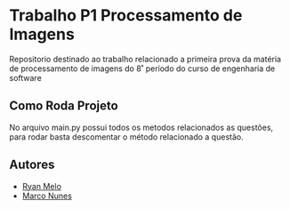 # Trabalho P1 Processamento de Imagens
Repositorio destinado ao trabalho relacionado a primeira prova da matéria de processamento de imagens do 8˚ período do curso de engenharia de software

## Como Roda Projeto

No arquivo main.py possui todos os metodos relacionados as questões, para rodar basta descomentar o método relacionado a questão. 

## Autores

- [Ryan Melo](https://github.com/RyanMelo)
- [Marco Nunes](#)

